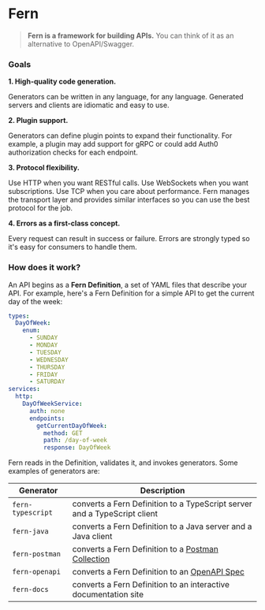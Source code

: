# Fern

> **Fern is a framework for building APIs.** You can think of it as an alternative to OpenAPI/Swagger.

### Goals

**1. High-quality code generation.**

Generators can be written in any language, for any language. Generated servers and clients are idiomatic and easy to use.

**2. Plugin support.**

Generators can define plugin points to expand their functionality. For example, a plugin may add support for gRPC or could add Auth0 authorization checks for each endpoint.

**3. Protocol flexibility.**

Use HTTP when you want RESTful calls. Use WebSockets when you want subscriptions. Use TCP when you care about performance. Fern manages the transport layer and provides similar interfaces so you can use the best protocol for the job.

**4. Errors as a first-class concept.**

Every request can result in success or failure. Errors are strongly typed so it's easy for consumers to handle them.

### How does it work?

An API begins as a **Fern Definition**, a set of YAML files that describe your API. For example, here's a Fern Definition for a simple API to get the current day of the week:

```yaml
types:
  DayOfWeek:
    enum:
      - SUNDAY
      - MONDAY
      - TUESDAY
      - WEDNESDAY
      - THURSDAY
      - FRIDAY
      - SATURDAY
services:
  http:
    DayOfWeekService:
      auth: none
      endpoints:
        getCurrentDayOfWeek:
          method: GET
          path: /day-of-week
          response: DayOfWeek
```

Fern reads in the Definition, validates it, and invokes generators. Some examples of generators are:

| Generator         | Description                                                                              |
| ----------------- | ---------------------------------------------------------------------------------------- |
| `fern-typescript` | converts a Fern Definition to a TypeScript server and a TypeScript client                |
| `fern-java`       | converts a Fern Definition to a Java server and a Java client                            |
| `fern-postman`    | converts a Fern Definition to a [Postman Collection](https://www.postman.com/collection) |
| `fern-openapi`    | converts a Fern Definition to an [OpenAPI Spec](https://swagger.io/resources/open-api/)  |
| `fern-docs`       | converts a Fern Definition to an interactive documentation site                          |
